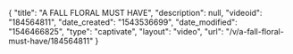 {
    "title": "A FALL FLORAL MUST HAVE",
    "description": null,
    "videoid": "184564811",
    "date_created": "1543536699",
    "date_modified": "1546466825",
    "type": "captivate",
    "layout": "video",
    "url": "\/v\/a-fall-floral-must-have\/184564811"
}